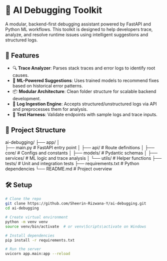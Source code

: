# 🧠 AI Debugging Toolkit

A modular, backend-first debugging assistant powered by FastAPI and Python ML workflows. This toolkit is designed to help developers trace, analyze, and resolve runtime issues using intelligent suggestions and structured logs.

## 🚀 Features

- 🔍 **Trace Analyzer**: Parses stack traces and error logs to identify root causes.
- 🧠 **ML-Powered Suggestions**: Uses trained models to recommend fixes based on historical error patterns.
- 📦 **Modular Architecture**: Clean folder structure for scalable backend development.
- 📄 **Log Ingestion Engine**: Accepts structured/unstructured logs via API and preprocesses them for analysis.
- 🧪 **Test Harness**: Validate endpoints with sample logs and trace inputs.

## 🧱 Project Structure
ai-debugging/ 
├── app/ │  
 ├── main.py             # FastAPI entry point 
 │   ├── api/                 # Route definitions 
 │   ├── core/                # Configs and constants 
 │   ├── models/              # Pydantic schemas 
 │   ├── services/            # ML logic and trace analysis 
 │   └── utils/               # Helper functions 
 ├── tests/                   # Unit and integration tests 
 ├── requirements.txt         # Python dependencies 
 └── README.md                # Project overview


## 🛠️ Setup

```bash
# Clone the repo
git clone https://github.com/Sheerin-Rizwana-Y/ai-debugging.git
cd ai-debugging

# Create virtual environment
python -m venv venv
source venv/bin/activate  # or venv\Scripts\activate on Windows

# Install dependencies
pip install -r requirements.txt

# Run the server
uvicorn app.main:app --reload
